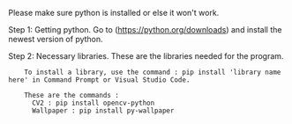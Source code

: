 Please make sure python is installed or else it won't work.

Step 1: Getting python.
        Go to (https://python.org/downloads) and install the newest version of python.

Step 2: Necessary libraries.
        These are the libraries needed for the program.

          
        To install a library, use the command : pip install 'library name here' in Command Prompt or Visual Studio Code.

        These are the commands : 
          CV2 : pip install opencv-python
          Wallpaper : pip install py-wallpaper
